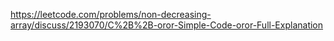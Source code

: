 https://leetcode.com/problems/non-decreasing-array/discuss/2193070/C%2B%2B-oror-Simple-Code-oror-Full-Explanation